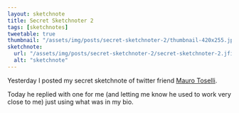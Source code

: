 ```yaml
---
layout: sketchnote
title: Secret Sketchnoter 2
tags: [sketchnotes]
tweetable: true
thumbnail: "/assets/img/posts/secret-sketchnoter-2/thumbnail-420x255.jpg"
sketchnote:
  url: "/assets/img/posts/secret-sketchnoter-2/secret-sketchnoter-2.jfif"
  alt: "sketchnote"
---
```


Yesterday I posted my secret sketchnote of twitter friend [Mauro Toselli](https://twitter.com/xlontrax).

Today he replied with one for me (and letting me know he used to work very close to me) just using what
was in my bio.

